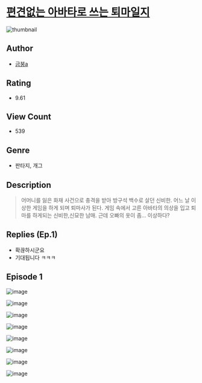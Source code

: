 # [편견없는 아바타로 쓰는 퇴마일지](https://comic.naver.com/challenge/list?titleId=810602)
![thumbnail](https://image-comic.pstatic.net/user_contents_data/challenge_comic/2023/05/24/328750/upload_3761128224522985827_480x623.jpeg)

## Author
- [금붕a](https://comic.naver.com/artistTitle?id=328750)

## Rating
- 9.61

## View Count
- 539

## Genre
- 판타지, 개그

## Description
> 어머니를 잃은 화재 사건으로 충격을 받아 방구석 백수로 살던 신비한. 어느 날 이상한 게임을 하게 되며 퇴마사가 된다. 게임 속에서 고른 아바타의 의상을 입고 퇴마를 하게되는 신비한,신묘한 남매. 근데 오빠의 옷이 좀... 이상하다?

## Replies (Ep.1)
- 확끊하시군요
- 기대됩니다 ㅋㅋㅋ

## Episode 1
![image](https://image-comic.pstatic.net/user_contents_data/challenge_comic/2023/05/24/328750/upload_3919315180632289333.jpeg)

![image](https://image-comic.pstatic.net/user_contents_data/challenge_comic/2023/05/24/328750/upload_7147272202958812260.jpeg)

![image](https://image-comic.pstatic.net/user_contents_data/challenge_comic/2023/05/24/328750/upload_3906421208625788212.jpeg)

![image](https://image-comic.pstatic.net/user_contents_data/challenge_comic/2023/05/24/328750/upload_3978476598644192101.jpeg)

![image](https://image-comic.pstatic.net/user_contents_data/challenge_comic/2023/05/24/328750/upload_7306072455517712482.jpeg)

![image](https://image-comic.pstatic.net/user_contents_data/challenge_comic/2023/05/24/328750/upload_7017506943034287714.jpeg)

![image](https://image-comic.pstatic.net/user_contents_data/challenge_comic/2023/05/24/328750/upload_7306071574156687417.jpeg)

![image](https://image-comic.pstatic.net/user_contents_data/challenge_comic/2023/05/24/328750/upload_4135260355380143673.jpeg)
